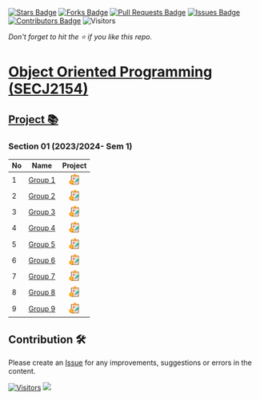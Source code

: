 [![Stars Badge](https://img.shields.io/github/stars/jjn7702/SECJ2154-OOP)](https://github.com/jjn7702/SECJ2154-OOP/stargazers)
[![Forks Badge](https://img.shields.io/github/forks/jjn7702/SECJ2154-OOP)](https://github.com/jjn7702/SECJ2154-OOP/network/members)
[![Pull Requests Badge](https://img.shields.io/github/issues-pr/jjn7702/SECJ2154-OOP)](https://github.com/jjn7702/SECJ2154-OOP/pulls)
[![Issues Badge](https://img.shields.io/github/issues/jjn7702/SECJ2154-OOP)](https://github.com/jjn7702/SECJ2154-OOP/issues)
[![Contributors Badge](https://img.shields.io/github/contributors/jjn7702/SECJ2154-OOP?color=2b9348)](https://github.com/jjn7702/SECJ2154-OOP/graphs/contributors)
![Visitors](https://api.visitorbadge.io/api/visitors?path=https%3A%2F%2Fgithub.com%2Fjjn7702%2FSECJ2154-OOP&labelColor=%23d9e3f0&countColor=%23697689&style=flat)

_Don't forget to hit the :star: if you like this repo._

# [Object Oriented Programming (SECJ2154)](/.)

## [Project 📚](/Submission/Readme.md) 

### Section 01 (2023/2024- Sem 1)

| No | Name | Project |
| --- | --- | :---: |
| 1 | [Group 1](../sec01_perdana/Group1/readme.md) | <a href="../sec01_perdana/Group1/readme.md"><img src="/./images/clipboard.png" width="24px" height="24px" ></a> |
| 2 | [Group 2](../sec01_perdana/Group2/readme.md) | <a href="../sec01_perdana/Group2/readme.md" ><img src="/./images/clipboard.png" width="24px" height="24px" ></a> |
| 3 | [Group 3](../sec01_perdana/Group3/readme.md) | <a href="../sec01_perdana/Group3/readme.md" ><img src="/./images/clipboard.png" width="24px" height="24px" ></a> |
| 4 | [Group 4](../sec01_perdana/Group4/readme.md) | <a href="../sec01_perdana/Group4/readme.md" ><img src="/./images/clipboard.png" width="24px" height="24px" ></a> |
| 5 | [Group 5](../sec01_perdana/Group5/readme.md) | <a href="../sec01_perdana/Group5/readme.md" ><img src="/./images/clipboard.png" width="24px" height="24px" ></a> |
| 6 | [Group 6](../sec01_perdana/Group6/readme.md) | <a href="../sec01_perdana/Group6/readme.md" ><img src="/./images/clipboard.png" width="24px" height="24px" ></a> |
| 7 | [Group 7](../sec01_perdana/Group7/readme.md) | <a href="../sec01_perdana/Group7/readme.md" ><img src="/./images/clipboard.png" width="24px" height="24px" ></a> |
| 8 | [Group 8](../sec01_perdana/Group%208/readme.md) | <a href="../sec01_perdana/Group%208/readme.md" ><img src="/./images/clipboard.png" width="24px" height="24px" ></a> |
| 9 | [Group 9](../sec01_perdana/Group9/readme.md) | <a href="../sec01_perdana/Group9/readme.md" ><img src="/./images/clipboard.png" width="24px" height="24px" ></a> |

## Contribution 🛠️
Please create an [Issue](https://github.com/jjn7702/SECJ2154-OOP/issues) for any improvements, suggestions or errors in the content.

[![Visitors](https://api.visitorbadge.io/api/visitors?path=https%3A%2F%2Fgithub.com%2Fjjn7702&labelColor=%23697689&countColor=%23555555&style=plastic)](https://visitorbadge.io/status?path=https%3A%2F%2Fgithub.com%2Fjjn7702)
![](https://hit.yhype.me/github/profile?user_id=81284918)
